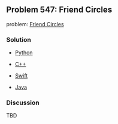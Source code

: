 ## Problem 547: Friend Circles

problem: [Friend Circles](https://leetcode.com/problems/friend-circles/)

### Solution

- [Python](../python/problem547.py)

- [C++](../cpp/problem547.cpp)

- [Swift](../swift/problem547.swift)

- [Java](../java/problem547.java)

### Discussion

TBD

